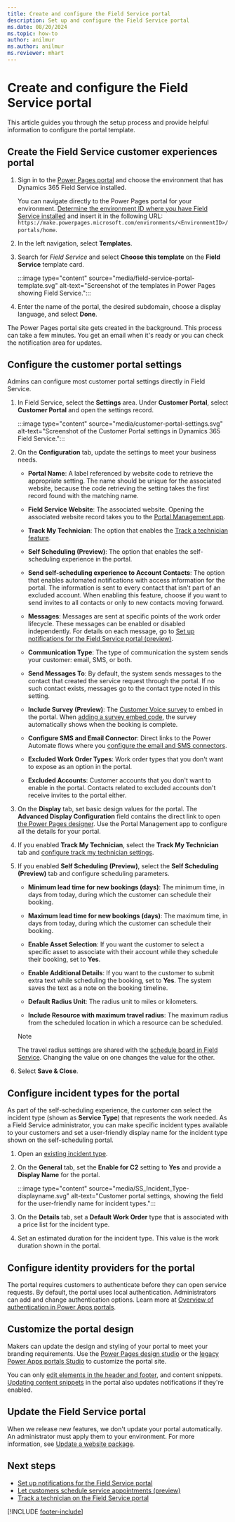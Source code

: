 ```yaml
---
title: Create and configure the Field Service portal
description: Set up and configure the Field Service portal
ms.date: 08/20/2024
ms.topic: how-to
author: anilmur
ms.author: anilmur
ms.reviewer: mhart
---
```


# Create and configure the Field Service portal

This article guides you through the setup process and provide helpful information to configure the portal template.

## Create the Field Service customer experiences portal

1. Sign in to the [Power Pages portal](https://make.powerpages.microsoft.com/) and choose the environment that has Dynamics 365 Field Service installed.

   You can navigate directly to the Power Pages portal for your environment. [Determine the environment ID where you have Field Service installed](/power-platform/admin/determine-org-id-name) and insert it in the following URL: `https://make.powerpages.microsoft.com/environments/<EnvironmentID>/portals/home`.

1. In the left navigation, select **Templates**.

1. Search for *Field Service* and select **Choose this template** on the **Field Service** template card.

   :::image type="content" source="media/field-service-portal-template.svg" alt-text="Screenshot of the templates in Power Pages showing Field Service.":::

1. Enter the name of the portal, the desired subdomain, choose a display language, and select **Done**.

The Power Pages portal site gets created in the background. This process can take a few minutes. You get an email when it's ready or you can check the notification area for updates.

## Configure the customer portal settings

Admins can configure most customer portal settings directly in Field Service.

1. In Field Service, select the **Settings** area. Under **Customer Portal**, select **Customer Portal** and open the settings record.

   :::image type="content" source="media/customer-portal-settings.svg" alt-text="Screenshot of the Customer Portal settings in Dynamics 365 Field Service.":::

1. On the **Configuration** tab, update the settings to meet your business needs.

   - **Portal Name**: A label referenced by website code to retrieve the appropriate setting. The name should be unique for the associated website, because the code retrieving the setting takes the first record found with the matching name.

   - **Field Service Website**: The associated website. Opening the associated website record takes you to the [Portal Management app](/power-apps/maker/portals/configure/configure-portal).

   - **Track My Technician**: The option that enables the [Track a technician feature](customer-portal-technician-tracking.md).

   - **Self Scheduling (Preview)**: The option that enables the self-scheduling experience in the portal.

   - **Send self-scheduling experience to Account Contacts**: The option that enables automated notifications with access information for the portal. The information is sent to every contact that isn't part of an excluded account. When enabling this feature, choose if you want to send invites to all contacts or only to new contacts moving forward.

   - **Messages**: Messages are sent at specific points of the work order lifecycle. These messages can be enabled or disabled independently. For details on each message, go to [Set up notifications for the Field Service portal (preview)](customer-portal-notification-settings.md).

   - **Communication Type**: The type of communication the system sends your customer: email, SMS, or both.

   - **Send Messages To**: By default, the system sends messages to the contact that created the service request through the portal. If no such contact exists, messages go to the contact type noted in this setting.

   - **Include Survey (Preview)**: The [Customer Voice survey](/dynamics365/customer-voice/about) to embed in the portal. When [adding a survey embed code](/dynamics365/customer-voice/embed-web-page), the survey automatically shows when the booking is complete.

   - **Configure SMS and Email Connector**: Direct links to the Power Automate flows where you [configure the email and SMS connectors](customer-portal-notification-settings.md).

   - **Excluded Work Order Types**: Work order types that you don't want to expose as an option in the portal.

   - **Excluded Accounts**: Customer accounts that you don't want to enable in the portal. Contacts related to excluded accounts don't receive invites to the portal either.

1. On the **Display** tab, set basic design values for the portal. The **Advanced Display Configuration** field contains the direct link to open [the Power Pages designer](/power-apps/maker/portals/configure/configure-portal). Use the Portal Management app to configure all the details for your portal.

1. If you enabled **Track My Technician**, select the **Track My Technician** tab and [configure track my technician settings](customer-portal-technician-tracking.md#configure-track-my-technician-settings).

1. If you enabled **Self Scheduling (Preview)**, select the **Self Scheduling (Preview)** tab and configure scheduling parameters.

   - **Minimum lead time for new bookings (days)**: The minimum time, in days from today, during which the customer can schedule their booking.

   - **Maximum lead time for new bookings (days)**: The maximum time, in days from today, during which the customer can schedule their booking.

   - **Enable Asset Selection**: If you want the customer to select a specific asset to associate with their account while they schedule their booking, set to **Yes**.

   - **Enable Additional Details**: If you want to the customer to submit extra text while scheduling the booking, set to **Yes**. The system saves the text as a note on the booking timeline.

   - **Default Radius Unit**: The radius unit to miles or kilometers.

   - **Include Resource with maximum travel radius**: The maximum radius from the scheduled location in which a resource can be scheduled.

   > [!NOTE]
   > The travel radius settings are shared with the [schedule board in Field Service](work-with-schedule-board.md). Changing the value on one changes the value for the other.

1. Select **Save & Close**.

## Configure incident types for the portal

As part of the self-scheduling experience, the customer can select the incident type (shown as **Service Type**) that represents the work needed. As a Field Service administrator, you can make specific incident types available to your customers and set a user-friendly display name for the incident type shown on the self-scheduling portal.

1. Open an [existing incident type](configure-incident-types.md).

1. On the **General** tab, set the **Enable for C2** setting to **Yes** and provide a **Display Name** for the portal.

   :::image type="content" source="media/SS_Incident_Type-displayname.svg" alt-text="Customer portal settings, showing the field for the user-friendly name for incident types.":::

1. On the **Details** tab, set a **Default Work Order** type that is associated with a price list for the incident type.

1. Set an estimated duration for the incident type. This value is the work duration shown in the portal.

## Configure identity providers for the portal

The portal requires customers to authenticate before they can open service requests. By default, the portal uses local authentication. Administrators can add and change authentication options. Learn more at [Overview of authentication in Power Apps portals](/powerapps/maker/portals/configure/configure-portal-authentication).

## Customize the portal design

Makers can update the design and styling of your portal to meet your branding requirements. Use the [Power Pages design studio](/power-pages/configure/editing-sites) or the [legacy Power Apps portals Studio](/power-apps/maker/portals/portal-designer-anatomy) to customize the portal site.

You can only [edit elements in the header and footer](/power-pages/getting-started/edit-header), and content snippets. [Updating content snippets](/power-apps/maker/portals/configure/customize-content-snippets) in the portal also updates notifications if they're enabled.

## Update the Field Service portal

When we release new features, we don't update your portal automatically. An administrator must apply them to your environment. For more information, see [Update a website package](/power-pages/admin/update-solution#update-a-website-package).

## Next steps

- [Set up notifications for the Field Service portal](customer-portal-notification-settings.md)
- [Let customers schedule service appointments (preview)](customer-portal-self-scheduling.md)
- [Track a technician on the Field Service portal](customer-portal-technician-tracking.md)

[!INCLUDE [footer-include](../includes/footer-banner.md)]
